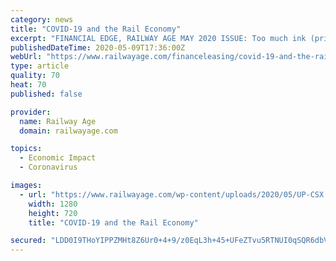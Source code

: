 ```yaml
---
category: news
title: "COVID-19 and the Rail Economy"
excerpt: "FINANCIAL EDGE, RAILWAY AGE MAY 2020 ISSUE: Too much ink (printer ink in the modern era) has already been spilt trying to find an angle on the COVID-19 pandemic and its impact on the national and global economy,"
publishedDateTime: 2020-05-09T17:36:00Z
webUrl: "https://www.railwayage.com/financeleasing/covid-19-and-the-rail-economy/"
type: article
quality: 70
heat: 70
published: false

provider:
  name: Railway Age
  domain: railwayage.com

topics:
  - Economic Impact
  - Coronavirus

images:
  - url: "https://www.railwayage.com/wp-content/uploads/2020/05/UP-CSX.jpg"
    width: 1280
    height: 720
    title: "COVID-19 and the Rail Economy"

secured: "LDD0I9THoYIPPZMHt8Z6Ur0+4+9/z0EqL3h+45+UFeZTvu5RTNUI0qSQR6dbVjQ+yqK4mHCfuQavnbFOD3BlqnJuYgecVcst2NBhwjoVEEAaGShz74ILK9x8ZEmPm17WcYmZC+erIdP4YQc3HDMc33YhMMuq206/kFkGKcjz88D346XiMeb9FJXpDBoUcjH1lvguFNAG1asnTWWSz6sesFuv2k09amEmVpkE3lbcWhQc79178T5TG2innPs9jmk3Ml8oVmpe97fNd+oscAf4Of0dFTWng22q2pacAPQlVgTl9etznW10zKpcIuUk25q9;lahB9YntSmhyiB3ESzcTTg=="
---
```


